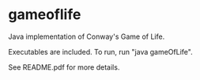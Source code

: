 gameoflife
==========

Java implementation of Conway's Game of Life.

Executables are included. To run, run "java gameOfLife". 

See README.pdf for more details.
